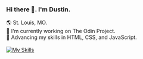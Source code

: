 ### Hi there 👋. I'm Dustin.

🌎 St. Louis, MO. <br>
🔭 I'm currently working on The Odin Project. <br>
🧠 Advancing my skills in HTML, CSS, and JavaScript. <br>
<br>
[![My Skills](https://skillicons.dev/icons?i=js,html,css,js)](https://skillicons.dev)

<!--START_SECTION:waka-->
<!--END_SECTION:waka-->

<!--
**DustinYochim/DustinYochim** is a ✨ _special_ ✨ repository because its `README.md` (this file) appears on your GitHub profile.

Here are some ideas to get you started:

- 🔭 I’m currently working on ...
- 🌱 I’m currently learning ...
- 👯 I’m looking to collaborate on ...
- 🤔 I’m looking for help with ...
- 💬 Ask me about ...
- 📫 How to reach me: ...
- 😄 Pronouns: ...
- ⚡ Fun fact: ...
-->

